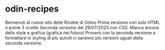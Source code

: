 # odin-recipes
Benvenuti al nuovo sito delle Ricette di Odino
Prima versione con solo HTML e prime 3 ricette
Seconda versione del 29/07/2023 con CSS. Manca ancora dello style e grafica (grafica nel futuro)
Proverò con la seconda versione a formattare lo styling di più quindi ci saranno più versioni uguali della
seconda versione.